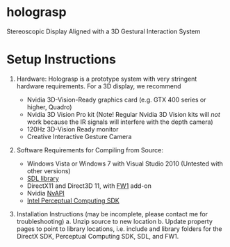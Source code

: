 holograsp
=========

Stereoscopic Display Aligned with a 3D Gestural Interaction System

Setup Instructions
==================
1. Hardware: Holograsp is a prototype system with very stringent hardware requirements. For a 3D display, we recommend
    - Nvidia 3D-Vision-Ready graphics card (e.g. GTX 400 series or higher, Quadro)
    - Nvidia 3D Vision Pro kit (Note! Regular Nvidia 3D Vision kits will _not_ work because the IR signals will interfere with the depth camera)
    - 120Hz 3D-Vision Ready monitor
    - Creative Interactive Gesture Camera

2. Software Requirements for Compiling from Source:
    - Windows Vista or Windows 7 with Visual Studio 2010 (Untested with other versions)
    - [SDL library](http://www.libsdl.org)
    - DirectX11 and Direct3D 11, with [FW1](http://fw1.codeplex.com/) add-on
    - Nvidia [NvAPI](https://developer.nvidia.com/nvapi)
    - [Intel Perceptual Computing SDK](http://software.intel.com/en-us/vcsource/tools/perceptual-computing-sdk)

3. Installation Instructions (may be incomplete, please contact me for troubleshooting)
    a. Unzip source to new location
    b. Update property pages to point to library locations, i.e. include and library folders for the DirectX SDK, Perceptual Computing SDK, SDL, and FW1. 
